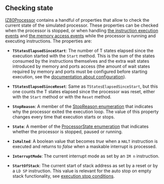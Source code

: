 ## Checking state

[IZ80Processor](../Main/IZ80Processor.cs) contains a handful of properties that allow to check the current state of the simulated processor. These properties can be checked when the processor is stopped, or when handling [the instruction execution events](InstructionExecutionWorkflow.md) and [the memory access events](MemoryAccessWorkflow.md) while the processor is running and executing instructions. The properties are:

* **`TStatesElapsedSinceStart`**: The number of T states elapsed since the execution started with the `Start` method. This is the sum of the states consumed by the instructions themselves and the extra wait states introduced by memory and ports access (the amount of wait states required by memory and ports must be configured before starting execution, see the [documentation about configuration](Configuration.md)).

* **`TStatesElapsedSinceReset`**: Same as `TStatesElapsedSinceStart`, but this one counts the T states elapsed since the processor was reset, either with the `Start` method or with the `Reset` method.

* **`StopReason`**: A member of the [StopReason enumeration](../Main/Enums/StopReason.cs) that indicates why the processor exited the execution loop. The value of this property changes every time that execution starts or stops.

* **`State`**: A member of the [ProcessorState enumeration](../Main/Enums/ProcessorState.cs) that indicates whether the processor is stopped, paused or running.

* **`IsHalted`**: A boolean value that becomes _true_ when a `HALT` instruction is executed and returns to _false_ when a maskable interrupt is processed.

* **`InterruptMode`**: The current interrupt mode as set by an `IM n` instruction.

* **`StartOfStack`**: The current start of stack address as set by a reset or by a `LD SP` instruction. This value is relevant for the auto stop on empty stack functionality, see [execution stop conditions](StopConditions.md).
